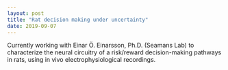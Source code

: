 ```yaml
---
layout: post
title: "Rat decision making under uncertainty"
date: 2019-09-07
---
```


Currently working with Einar Ö. Einarsson, Ph.D. (Seamans Lab) to characterize the neural circuitry of a risk/reward decision-making pathways in rats, using in vivo electrophysiological recordings.
